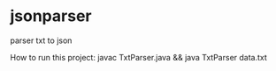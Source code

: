 # jsonparser
parser txt to json

How to run this project:
javac TxtParser.java && java TxtParser data.txt